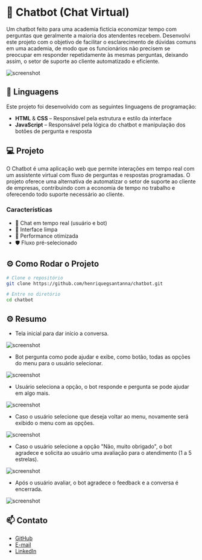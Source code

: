 # 🤖 Chatbot (Chat Virtual)

Um chatbot feito para uma academia fictícia economizar tempo com perguntas que geralmente a maioria dos atendentes recebem. Desenvolvi este projeto com o objetivo de facilitar o esclarecimento de dúvidas comuns em uma academia, de modo que os funcionários não precisem se preocupar em responder repetidamente às mesmas perguntas, deixando assim, o setor de suporte ao cliente automatizado e eficiente.

![screenshot](imagens/chatbot1.png)

## 🚀 Linguagens

Este projeto foi desenvolvido com as seguintes linguagens de programação:

- **HTML** & **CSS** – Responsável pela estrutura e estilo da interface
- **JavaScript** – Responsável pela lógica do chatbot e manipulação dos botões de pergunta e resposta

## 💻 Projeto

O Chatbot é uma aplicação web que permite interações em tempo real com um assistente virtual com fluxo de perguntas e respostas programadas. O projeto oferece uma alternativa de automatizar o setor de suporte ao cliente de empresas, contribuindo com a economia de tempo no trabalho e oferecendo todo suporte necessário ao cliente.

### Características

- 💬 Chat em tempo real (usuário e bot)
- 🎨 Interface limpa
- 🚀 Performance otimizada
- 🛡️ Fluxo pré-selecionado

## ⚙️ Como Rodar o Projeto

```bash
# Clone o repositório
git clone https://github.com/henriquegsantanna/chatbot.git

# Entre no diretório
cd chatbot
```

## ⚙️ Resumo

- Tela inicial para dar início a conversa.

![screenshot](imagens/chatbot1.png)

- Bot pergunta como pode ajudar e exibe, como botão, todas as opções do menu para o usuário selecionar.

![screenshot](imagens/chatbot2.png)

- Usuário seleciona a opção, o bot responde e pergunta se pode ajudar em algo mais.

![screenshot](imagens/chatbot3.png)

- Caso o usuário selecione que deseja voltar ao menu, novamente será exibido o menu com as opções.

![screenshot](imagens/chatbot4.png)

- Caso o usuário selecione a opção "Não, muito obrigado", o bot agradece e solicita ao usuário uma avaliação para o atendimento (1 a 5 estrelas).

![screenshot](imagens/chatbot5.png)

- Após o usuário avaliar, o bot agradece o feedback e a conversa é encerrada.

![screenshot](imagens/chatbot6.png)

## 📫 Contato

- [GitHub](https://github.com/henriquegsantanna)
- [E-mail](henriquegsantanna@gmail.com)
- [LinkedIn](www.linkedin.com/in/henrique-gaiardoni-140b18314)